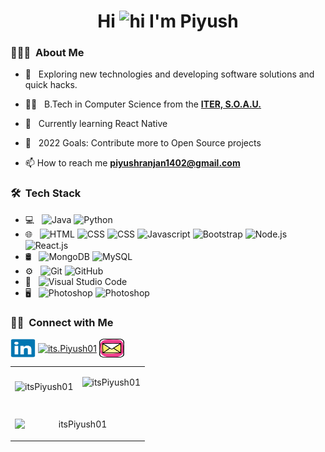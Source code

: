 <h1 align="center">Hi <img src="https://user-images.githubusercontent.com/1303154/88677602-1635ba80-d120-11ea-84d8-d263ba5fc3c0.gif" width="26px" alt="hi"> I'm Piyush</h1>

<h3> 👨🏻‍💻 &nbsp;About Me </h3>

- 🤔 &nbsp; Exploring new technologies and developing software solutions and quick hacks.
- 👨‍🎓 &nbsp; B.Tech in Computer Science from the **[ITER, S.O.A.U.](https://www.soa.ac.in/iter)**

- 🌱 &nbsp; Currently learning React Native
- 🥅 &nbsp; 2022 Goals: Contribute more to Open Source projects
- 📫 How to reach me **piyushranjan1402@gmail.com**
<h3> 🛠 &nbsp;Tech Stack</h3>

- 💻 &nbsp;
  ![Java](https://img.shields.io/badge/-Java-333333?style=flat&logo=java)
  ![Python](https://img.shields.io/badge/-Python-333333?style=flat&logo=python)
- 🌐 &nbsp;
  ![HTML](https://img.shields.io/badge/-HTML-333333?style=flat&logo=HTML5)
  ![CSS](https://img.shields.io/badge/-CSS-333333?style=flat&logo=CSS3&logoColor=1572B6)
  ![CSS](https://img.shields.io/badge/-sass-333333?style=flat&logo=sass&logoColor=1572B6)
  ![Javascript](https://img.shields.io/badge/-javscript-333333?style=flat&logo=javascript)
  ![Bootstrap](https://img.shields.io/badge/-Bootstrap-333333?style=flat&logo=bootstrap&logoColor=563D7C)
  ![Node.js](https://img.shields.io/badge/-Node.js-333333?style=flat&logo=node.js)
  ![React.js](https://img.shields.io/badge/-React.js-333333?style=flat&logo=React)
- 🛢 &nbsp;
  ![MongoDB](https://img.shields.io/badge/-MongoDB-333333?style=flat&logo=mongodb)
  ![MySQL](https://img.shields.io/badge/-MySQL-333333?style=flat&logo=mysql)
- ⚙️ &nbsp;
  ![Git](https://img.shields.io/badge/-Git-333333?style=flat&logo=git)
  ![GitHub](https://img.shields.io/badge/-GitHub-333333?style=flat&logo=github)
- 🔧 &nbsp;
  ![Visual Studio Code](https://img.shields.io/badge/-Visual%20Studio%20Code-333333?style=flat&logo=visual-studio-code&logoColor=007ACC)
- 🖥 &nbsp;
  ![Photoshop](https://img.shields.io/badge/-Photoshop-333333?style=flat&logo=adobe-photoshop)
  ![Photoshop](https://img.shields.io/badge/-Adobe_xd-333333?style=flat&logo=adobe-xd)

<h3 align="left"> 🤝🏻 &nbsp;Connect with Me </h3>
<!-- <h3 align="left">Connect with me:</h3> -->
<p align="left">
<a href="https://linkedin.com/in/itspiyush01" target="_blank"><img align="center" src="https://raw.githubusercontent.com/devicons/devicon/master/icons/linkedin/linkedin-original.svg" alt="itsPiyush01" height="30" width="40" /></a>
<a href="https://www.instagram.com/its.Piyush01" target="_blank"><img align="center" src="https://cdn.cdnlogo.com/logos/i/92/instagram.svg" alt="its.Piyush01" height="30" width="40" /></a>
<a href="mailto:piushranjan1402@gmail.com" target="_blank"><img align="center" src="./email.svg" alt="Mail" height="30" width="40" /></a>

</br>

<!-- ![GitHub Activity Graph](https://activity-graph.herokuapp.com/graph?username=itsPiyush01) -->

<center>
    <table >
        <tr>
            <td colspan="1">
                <p><img align="left" src="https://github-readme-stats.vercel.app/api/top-langs?username=itsPiyush01&show_icons=true&locale=en&layout=compact&theme=gruvbox" alt="itsPiyush01" style="display:block; width: 100%;" /></p>
    
</td>
            <td colspan="1">
    <p><img align="center" src="https://github-readme-streak-stats.herokuapp.com/?user=itsPiyush01&theme=gruvbox" alt="itsPiyush01" style="display:block; width: 100%;" /></p>
    
</td>
        </tr>
        <tr>
            <td colspan="3" >
                <p align="center">&nbsp;<img align="center" src="https://github-readme-stats.vercel.app/api?username=itsPiyush01&show_icons=true&locale=en&theme=gruvbox" alt="itsPiyush01" style="display:block; width: 100%; " /></p>
    
</td>
        </tr>
    </table>
</center>

[website]: https://itspiyush01.github.io/My-Website/
[linkedin]: https://linkedin.com/in/itspiyush01
[instagram]: https://www.instagram.com/its.Piyush01
